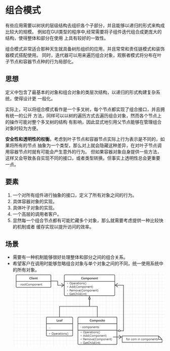 # 组合模式

有些应用需要以树状的层级结构去组织各个子部分，并且能够以递归的形式来构成比较大的规模。
例如在GUI类型的程序中,经常需要将子组件迭代组合成更庞大的结构，使得整体和部分在使用
上具有较好的一致性。

组合模式非常适合那种天生就具备树形组织的应用，并且常常和责任链模式和装饰器模式搭配使用。
同时，迭代器可以用来遍历组合对象，观察者模式将分布在叶子节点和容器节点种的行为局部化。

## 思想

定义中包含了最基本的对象和组合对象的类层次结构，以递归的形式构建复杂系统，使得设计更
一般化。

实际上，可以将组合模式看作是一个多叉树，每个节点都实现了组合接口，并且拥有统一的公开
方法，同样可以以树的遍历方式去遍历组合对象，然而各个节点上的操作可能对整个多叉树的结构
有影响，因此显式地引用父节点能够在管理组合对象时较为方便。

**安全性和透明性的权衡**。考虑到叶子节点和容器节点实际上行为表示是不同的，如果将所有的节点
抽象为一个类型，那么对上就会隐藏这种差异，在对叶子节点调用容器节点时就有可能会产生意外的行为。
但如果容器对象自身提供一些方法，这样又会导致各自实现不同的接口，或者类型转换。但事实上透明性总会更重要
一点。

## 要素

1. 一个对所有组件进行抽象的接口，定义了所有对象之间的行为。
2. 具体容器对象的实现。
3. 具体叶子对象的实现。
4. 一个高层的调用者客户。
5. 显然每一个组合节点都有可能贮藏多个对象，那么就需要考虑提供一种比较快的机制或者
缓存实现以提升访问的效率。

## 场景

- 需要有一种机制能够很好处理整体和部分之间的组合关系。
- 希望客户在调用时能够忽略组合对象与单个对象之间的不同，统一使用系统中的所有对象。
![组合模式](../images/7-composite.png)
